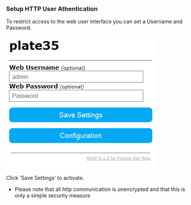 ### Setup HTTP User Athentication

To restrict access to the web user interface you can set a Username and Password.

![HTTP configuration](assets/images/settings/configuration.png "HTTP configuration")

Click 'Save Settings' to activate.

* Please note that all http communication is unencrypted and that this is only a simple security measure